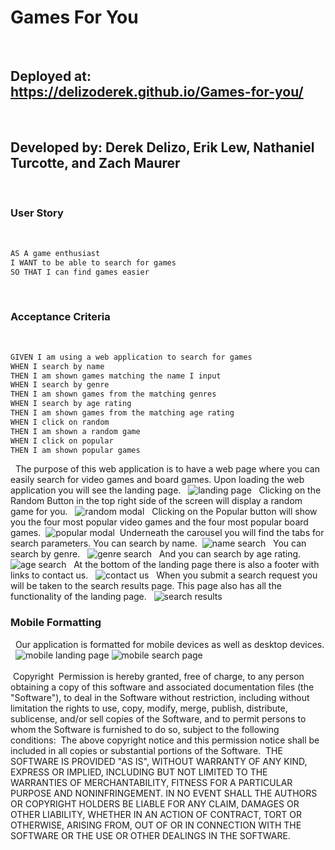 # Games For You
​
## Deployed at: https://delizoderek.github.io/Games-for-you/
​
## Developed by: Derek Delizo, Erik Lew, Nathaniel Turcotte, and Zach Maurer
​
### User Story
​
```md
AS A game enthusiast
I WANT to be able to search for games
SO THAT I can find games easier
```
​
### Acceptance Criteria
​
```md
GIVEN I am using a web application to search for games
WHEN I search by name
THEN I am shown games matching the name I input
WHEN I search by genre
THEN I am shown games from the matching genres
WHEN I search by age rating
THEN I am shown games from the matching age rating
WHEN I click on random
THEN I am shown a random game
WHEN I click on popular
THEN I am shown popular games
```
​
​
The purpose of this web application is to have a web page where you can easily search for video games and board games. Upon loading the web application you will see the landing page.
​
​
![landing page](./assets/images/landing-page.png)
​
​
Clicking on the Random Button in the top right side of the screen will display a random game for you.
​
​
![random modal](./assets/images/ran-modal.png)
​
​
Clicking on the Popular button will show you the four most popular video games and the four most popular board games.
​
​
![popular modal](./assets/images/pop-modal.png)
​
​
Underneath the carousel you will find the tabs for search parameters. You can search by name.
​
![name search](./assets/images/search-name.png)
​
​
You can search by genre.
​
​
![genre search](./assets/images/search-genre.png)
​
​
And you can search by age rating.
​
​
![age search](./assets/images/search-age.png)
​
​
At the bottom of the landing page there is also a footer with links to contact us.
​
​
![contact us](./assets/images/contact-us.png)
​
​
When you submit a search request you will be taken to the search results page. This page also has all the functionality of the landing page.
​
​
![search results](./assets/images/search-results.png)
​
​
### Mobile Formatting
​
​
Our application is formatted for mobile devices as well as desktop devices.
​
​
![mobile landing page](./assets/images/mobile-splash.png)
![mobile search page](./assets/images/mobile-search.png)
​<br>
<br>
​
Copyright <YEAR> <COPYRIGHT HOLDER>
​
Permission is hereby granted, free of charge, to any person obtaining a copy of this software and associated documentation files (the "Software"), to deal in the Software without restriction, including without limitation the rights to use, copy, modify, merge, publish, distribute, sublicense, and/or sell copies of the Software, and to permit persons to whom the Software is furnished to do so, subject to the following conditions:
​
The above copyright notice and this permission notice shall be included in all copies or substantial portions of the Software.
​
THE SOFTWARE IS PROVIDED "AS IS", WITHOUT WARRANTY OF ANY KIND, EXPRESS OR IMPLIED, INCLUDING BUT NOT LIMITED TO THE WARRANTIES OF MERCHANTABILITY, FITNESS FOR A PARTICULAR PURPOSE AND NONINFRINGEMENT. IN NO EVENT SHALL THE AUTHORS OR COPYRIGHT HOLDERS BE LIABLE FOR ANY CLAIM, DAMAGES OR OTHER LIABILITY, WHETHER IN AN ACTION OF CONTRACT, TORT OR OTHERWISE, ARISING FROM, OUT OF OR IN CONNECTION WITH THE SOFTWARE OR THE USE OR OTHER DEALINGS IN THE SOFTWARE.